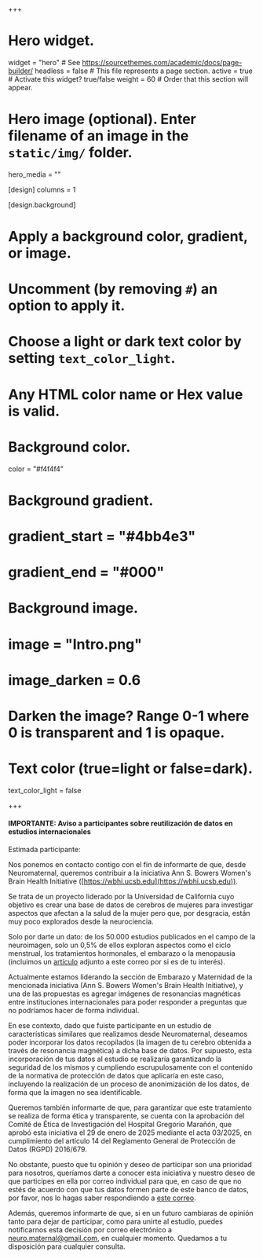 +++
# Hero widget.
widget = "hero"  # See https://sourcethemes.com/academic/docs/page-builder/
headless = false  # This file represents a page section.
active = true  # Activate this widget? true/false
weight = 60  # Order that this section will appear.

# Hero image (optional). Enter filename of an image in the `static/img/` folder.
hero_media = ""
 
 [design]
  columns = 1

[design.background]
  # Apply a background color, gradient, or image.
  #   Uncomment (by removing `#`) an option to apply it.
  #   Choose a light or dark text color by setting `text_color_light`.
  #   Any HTML color name or Hex value is valid.

  # Background color.
  color = "#f4f4f4"
  
  # Background gradient.
  # gradient_start = "#4bb4e3"
  # gradient_end = "#000"
  
  # Background image.
  # image = "Intro.png"
  # image_darken = 0.6  
  # Darken the image? Range 0-1 where 0 is transparent and 1 is opaque.

  # Text color (true=light or false=dark).
  text_color_light = false


+++

#### IMPORTANTE: Aviso a participantes sobre reutilización de datos en estudios internacionales

Estimada participante:

Nos ponemos en contacto contigo con el fin de informarte de que, desde Neuromaternal, queremos contribuir a la iniciativa Ann S. Bowers Women's Brain Health Initiative ([https://wbhi.ucsb.edu](https://wbhi.ucsb.edu)).

Se trata de un proyecto liderado por la Universidad de California cuyo objetivo es crear una base de datos de cerebros de mujeres para investigar aspectos que afectan a la salud de la mujer pero que, por desgracia, están muy poco explorados desde la neurociencia.

Solo por darte un dato: de los 50.000 estudios publicados en el campo de la neuroimagen, solo un 0,5% de ellos exploran aspectos como el ciclo menstrual, los tratamientos hormonales, el embarazo o la menopausia (incluimos un [artículo](img/Bridging_the-neuroscience_gender_divide_Jacobs_E.pdf) adjunto a este correo por si es de tu interés).

Actualmente estamos liderando la sección de Embarazo y Maternidad de la mencionada iniciativa (Ann S. Bowers Women's Brain Health Initiative), y una de las propuestas es agregar imágenes de resonancias magnéticas entre instituciones internacionales para poder responder a preguntas que no podríamos hacer de forma individual.

En ese contexto, dado que fuiste participante en un estudio de características similares que realizamos desde Neuromaternal, deseamos poder incorporar los datos recopilados (la imagen de tu cerebro obtenida a través de resonancia magnética) a dicha base de datos. Por supuesto, esta incorporación de tus datos al estudio se realizaría garantizando la seguridad de los mismos y cumpliendo escrupulosamente con el contenido de la normativa de protección de datos que aplicaría en este caso, incluyendo la realización de un proceso de anonimización de los datos, de forma que la imagen no sea identificable.

Queremos también informarte de que, para garantizar que este tratamiento se realiza de forma ética y transparente, se cuenta con la aprobación del Comité de Ética de Investigación del Hospital Gregorio Marañón, que aprobó esta iniciativa el 29 de enero de 2025 mediante el acta 03/2025, en cumplimiento del artículo 14 del Reglamento General de Protección de Datos (RGPD) 2016/679.

No obstante, puesto que tu opinión y deseo de participar son una prioridad para nosotros, queríamos darte a conocer esta iniciativa y nuestro deseo de que participes en ella por correo individual para que, en caso de que no estés de acuerdo con que tus datos formen parte de este banco de datos, por favor, nos lo hagas saber respondiendo a [este correo](mailto:neuro.maternal@gmail.com?subject=Reutilización%20de$datos%20en%20estudios%20internacionales).

Además, queremos informarte de que, si en un futuro cambiaras de opinión tanto para dejar de participar, como para unirte al estudio, puedes notificarnos esta decisión por correo electrónico a [neuro.maternal@gmail.com](mailto:neuro.maternal@gmail.com?subject=Reutilización%20de$datos%20en%20estudios%20internacionales), en cualquier momento. Quedamos a tu disposición para cualquier consulta.